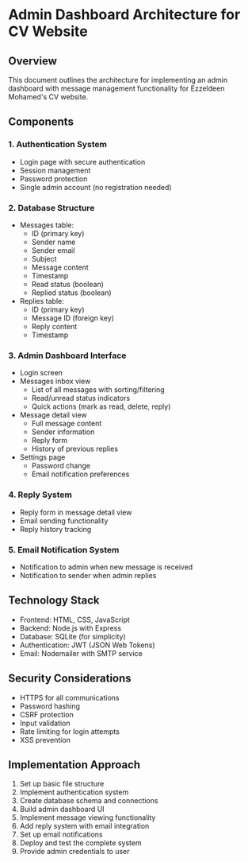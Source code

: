# Admin Dashboard Architecture for CV Website

## Overview
This document outlines the architecture for implementing an admin dashboard with message management functionality for Ezzeldeen Mohamed's CV website.

## Components

### 1. Authentication System
- Login page with secure authentication
- Session management
- Password protection
- Single admin account (no registration needed)

### 2. Database Structure
- Messages table:
  - ID (primary key)
  - Sender name
  - Sender email
  - Subject
  - Message content
  - Timestamp
  - Read status (boolean)
  - Replied status (boolean)
- Replies table:
  - ID (primary key)
  - Message ID (foreign key)
  - Reply content
  - Timestamp

### 3. Admin Dashboard Interface
- Login screen
- Messages inbox view
  - List of all messages with sorting/filtering
  - Read/unread status indicators
  - Quick actions (mark as read, delete, reply)
- Message detail view
  - Full message content
  - Sender information
  - Reply form
  - History of previous replies
- Settings page
  - Password change
  - Email notification preferences

### 4. Reply System
- Reply form in message detail view
- Email sending functionality
- Reply history tracking

### 5. Email Notification System
- Notification to admin when new message is received
- Notification to sender when admin replies

## Technology Stack
- Frontend: HTML, CSS, JavaScript
- Backend: Node.js with Express
- Database: SQLite (for simplicity)
- Authentication: JWT (JSON Web Tokens)
- Email: Nodemailer with SMTP service

## Security Considerations
- HTTPS for all communications
- Password hashing
- CSRF protection
- Input validation
- Rate limiting for login attempts
- XSS prevention

## Implementation Approach
1. Set up basic file structure
2. Implement authentication system
3. Create database schema and connections
4. Build admin dashboard UI
5. Implement message viewing functionality
6. Add reply system with email integration
7. Set up email notifications
8. Deploy and test the complete system
9. Provide admin credentials to user
